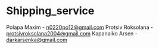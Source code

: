 # Shipping_service
Polapa Maxim - n0220po12@gmail.com
Protsiv Roksolana - protsivroksolana2004@gmail.com
Kapanaiko Arsen - darkarsenka@gmail.com
